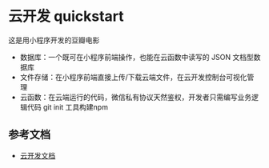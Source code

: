 # 云开发 quickstart

这是用小程序开发的豆瓣电影

- 数据库：一个既可在小程序前端操作，也能在云函数中读写的 JSON 文档型数据库
- 文件存储：在小程序前端直接上传/下载云端文件，在云开发控制台可视化管理
- 云函数：在云端运行的代码，微信私有协议天然鉴权，开发者只需编写业务逻辑代码
git init  工具构建npm
## 参考文档

- [云开发文档](https://developers.weixin.qq.com/miniprogram/dev/wxcloud/basis/getting-started.html)

